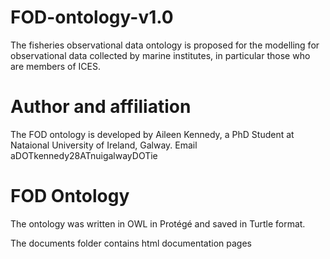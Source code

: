 # FOD-ontology-v1.0
The fisheries observational data ontology is proposed for the modelling for observational data collected by marine institutes, in particular those who are members of ICES.

# Author and affiliation
The FOD ontology is developed by Aileen Kennedy, a PhD Student at Nataional University of Ireland, Galway. Email aDOTkennedy28ATnuigalwayDOTie

# FOD Ontology
The ontology was written in OWL in Protégé and saved in Turtle format.

The documents folder contains html documentation pages
